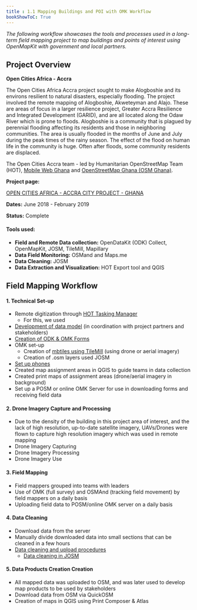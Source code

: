 ```yaml
---
title : 1.1 Mapping Buildings and POI with OMK Workflow
bookShowToC: True
---
```


*The following workflow showcases the tools and processes used in a long-term field mapping project to map buildings and points of interest using OpenMapKit with government and local partners.* 



## Project Overview

**Open Cities Africa - Accra**

The Open Cities Africa Accra project sought to make Alogboshie and its environs resilient to natural disasters, especially flooding. The project involved the remote mapping of Alogboshie, Akweteyman and Alajo. These are areas of focus in a larger resilience project, Greater Accra Resilience and Integrated Development (GARID), and are all located along the Odaw River which is prone to floods. Alogboshie is a community that is plagued by perennial flooding affecting its residents and those in neighboring communities. The area is usually flooded in the months of June and July during the peak times of the rainy season. The effect of the flood on human life in the community is huge. Often after floods, some community residents are displaced.

The Open Cities Accra team - led by Humanitarian OpenStreetMap Team (HOT), [Mobile Web Ghana](http://mobilewebghana.org/) and [OpenStreetMap Ghana (OSM Ghana)](http://osmghana.org/).

**Project page:** 

[OPEN CITIES AFRICA - ACCRA CITY PROJECT - GHANA](https://www.hotosm.org/projects/open-cities-africa-accra-city-project-ghana/)

**Dates:** June 2018 - February 2019

**Status:** Complete 

#### Tools used:

*  **Field and Remote Data collection:** OpenDataKit (ODK) Collect, OpenMapKit, JOSM, TileMill, Mapillary
*  **Data Field Monitoring:** OSMand and Maps.me
*  **Data Cleaning:** JOSM
*  **Data Extraction and Visualization:** HOT Export tool and QGIS

## Field Mapping Workflow
#### 1. Technical Set-up
  * Remote digitization through [HOT Tasking Manager](https://github.com/hotosm/toolbox/wiki/3.1-Working-with-the-HOT-Tasking-Manager)
      - For this, we used
  * [Development of data model](https://github.com/hotosm/toolbox/wiki/4.1.2-Designing-The-Data-Model) (in coordination with project partners and stakeholders)
  * [Creation of ODK & OMK Forms](https://github.com/hotosm/toolbox/wiki/4.4-Creating-forms-(ODK-OMK))
  * OMK set-up
    * Creation of [mbtiles using TileMill](https://github.com/hotosm/toolbox/wiki/4.5-Creating-.mbtiles#tilemill) (using drone or aerial imagery)
    * Creation of .osm layers used JOSM
  * [Set up phones](https://github.com/hotosm/toolbox/wiki/1.5.1-Setting-up-phones-and-servers)
  * Created map assignment areas in QGIS to guide teams in data collection
  * Created print maps of assignment areas (drone/aerial imagery in background)
  * Set up a POSM or online OMK Server for use in downloading forms and receiving field data
#### 2. Drone Imagery Capture and Processing
  * Due to the density of the building in this project area of interest, and the lack of high resolution, up-to-date satellite imagery, UAVs/Drones were flown to capture high resolution imagery which was used in remote mapping
  * Drone Imagery Capturing
  * Drone Imagery Processing
  * Drone Imagery Use

#### 3. Field Mapping
  * Field mappers grouped into teams with leaders
  * Use of OMK (full survey) and OSMAnd (tracking field movement) by field mappers on a daily basis
  * Uploading field data to POSM/online OMK server on a daily basis
#### 4. Data Cleaning
  * Download data from the server
  * Manually divide downloaded data into small sections that can be cleaned in a few hours
  * [Data cleaning and upload procedures](https://github.com/hotosm/toolbox/wiki/5.2-OMK-Field-Data-Cleaning-Workflow)
    * [Data cleaning in JOSM](https://github.com/hotosm/toolbox/wiki/5.3-Data-Cleaning-with-JOSM)
#### 5. Data Products Creation Creation
  * All mapped data was uploaded to OSM, and was later used to develop map products to be used by stakeholders
  * Download data from OSM via QuickOSM
  * Creation of maps in QGIS using Print Composer & Atlas
